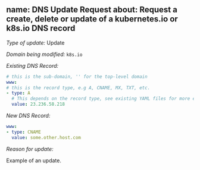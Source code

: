 name: DNS Update Request
about: Request a create, delete or update of a kubernetes.io or k8s.io DNS record
 ---
 
 *Type of update:* Update

*Domain being modified:* `k8s.io`

*Existing DNS Record:*

```yaml
# this is the sub-domain, '' for the top-level domain
www:
# this is the record type, e.g A, CNAME, MX, TXT, etc.
- type: A
  # This depends on the record type, see existing YAML files for more examples.
  value: 23.236.58.218
```

*New DNS Record:*
```yaml
www:
- type: CNAME
  value: some.other.host.com
```

*Reason for update:*

Example of an update.